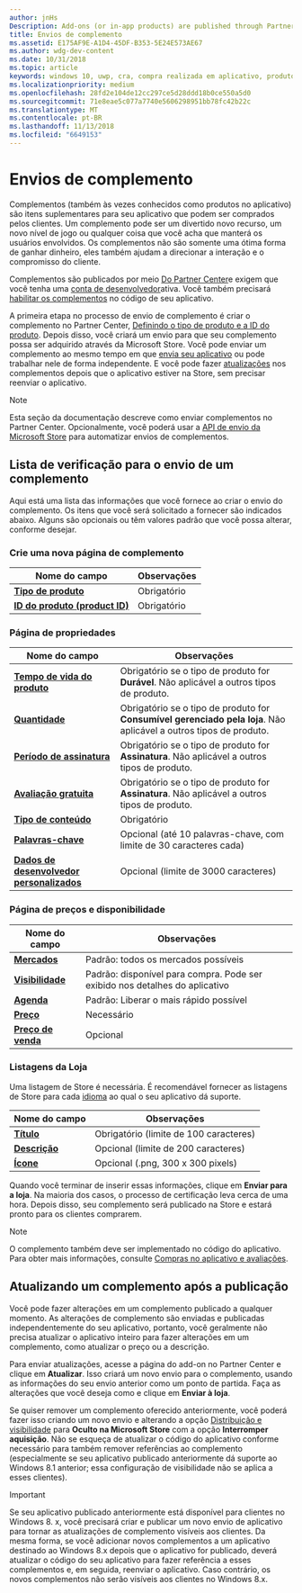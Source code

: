 ```yaml
---
author: jnHs
Description: Add-ons (or in-app products) are published through Partner Center.
title: Envios de complemento
ms.assetid: E175AF9E-A1D4-45DF-B353-5E24E573AE67
ms.author: wdg-dev-content
ms.date: 10/31/2018
ms.topic: article
keywords: windows 10, uwp, cra, compra realizada em aplicativo, produto no aplicativo, envio de cra
ms.localizationpriority: medium
ms.openlocfilehash: 28fd2e104de12cc297ce5d28ddd18b0ce550a5d0
ms.sourcegitcommit: 71e8eae5c077a7740e5606298951bb78fc42b22c
ms.translationtype: MT
ms.contentlocale: pt-BR
ms.lasthandoff: 11/13/2018
ms.locfileid: "6649153"
---
```

# <a name="add-on-submissions"></a>Envios de complemento

Complementos (também às vezes conhecidos como produtos no aplicativo) são itens suplementares para seu aplicativo que podem ser comprados pelos clientes. Um complemento pode ser um divertido novo recurso, um novo nível de jogo ou qualquer coisa que você acha que manterá os usuários envolvidos. Os complementos não são somente uma ótima forma de ganhar dinheiro, eles também ajudam a direcionar a interação e o compromisso do cliente.

Complementos são publicados por meio [Do Partner Center](https://partner.microsoft.com/dashboard)e exigem que você tenha uma [conta de desenvolvedor](http://go.microsoft.com/fwlink/p/?LinkId=615100)ativa. Você também precisará [habilitar os complementos](../monetize/in-app-purchases-and-trials.md) no código de seu aplicativo.

A primeira etapa no processo de envio de complemento é criar o complemento no Partner Center, [Definindo o tipo de produto e a ID do produto](set-your-add-on-product-id.md). Depois disso, você criará um envio para que seu complemento possa ser adquirido através da Microsoft Store. Você pode enviar um complemento ao mesmo tempo em que [envia seu aplicativo](app-submissions.md) ou pode trabalhar nele de forma independente. E você pode fazer [atualizações](#updating-an-add-on-after-publication) nos complementos depois que o aplicativo estiver na Store, sem precisar reenviar o aplicativo.

> [!NOTE]
> Esta seção da documentação descreve como enviar complementos no Partner Center. Opcionalmente, você poderá usar a [API de envio da Microsoft Store](../monetize/create-and-manage-submissions-using-windows-store-services.md) para automatizar envios de complementos.


## <a name="checklist-for-submitting-an-add-on"></a>Lista de verificação para o envio de um complemento

Aqui está uma lista das informações que você fornece ao criar o envio do complemento. Os itens que você será solicitado a fornecer são indicados abaixo. Alguns são opcionais ou têm valores padrão que você possa alterar, conforme desejar.


### <a name="create-a-new-add-on-page"></a>Crie uma nova página de complemento

| Nome do campo                    | Observações                            |
|-------------------------------|----------------------------------|
| [**Tipo de produto**](set-your-add-on-product-id.md#product-type)      | Obrigatório |  
| [**ID do produto (product ID)**](set-your-add-on-product-id.md#product-id)          | Obrigatório |        


### <a name="properties-page"></a>Página de propriedades

| Nome do campo                    | Observações                              |   
|-------------------------------|------------------------------------|
| [**Tempo de vida do produto**](enter-add-on-properties.md#product-lifetime)  | Obrigatório se o tipo de produto for **Durável**. Não aplicável a outros tipos de produto. |
| [**Quantidade**](enter-add-on-properties.md#quantity)  | Obrigatório se o tipo de produto for **Consumível gerenciado pela loja**. Não aplicável a outros tipos de produto. |
| [**Período de assinatura**](enter-add-on-properties.md#subscription-period)          | Obrigatório se o tipo de produto for **Assinatura**. Não aplicável a outros tipos de produto.       |  
| [**Avaliação gratuita**](enter-add-on-properties.md#free-trial)          | Obrigatório se o tipo de produto for **Assinatura**. Não aplicável a outros tipos de produto.       |
| [**Tipo de conteúdo**](enter-add-on-properties.md#content-type)          | Obrigatório    |               
| [**Palavras-chave**](enter-add-on-properties.md#keywords)                  | Opcional (até 10 palavras-chave, com limite de 30 caracteres cada) |
| [**Dados de desenvolvedor personalizados**](enter-add-on-properties.md#custom-developer-data)   | Opcional (limite de 3000 caracteres)            |


### <a name="pricing-and-availability-page"></a>Página de preços e disponibilidade

| Nome do campo                    | Observações                                       |
|-------------------------------|---------------------------------------------|
| [**Mercados**](set-add-on-pricing-and-availability.md#markets)  | Padrão: todos os mercados possíveis |
| [**Visibilidade**](set-add-on-pricing-and-availability.md#visibility)   | Padrão: disponível para compra. Pode ser exibido nos detalhes do aplicativo |
| [**Agenda**](set-add-on-pricing-and-availability.md#schedule)    | Padrão: Liberar o mais rápido possível
| [**Preço**](set-add-on-pricing-and-availability.md#pricing)                | Necessário                                    |
| [**Preço de venda**](put-apps-and-add-ons-on-sale.md)               | Opcional                    |


### <a name="store-listings"></a>Listagens da Loja

Uma listagem de Store é necessária. É recomendável fornecer as listagens de Store para cada [idioma](create-add-on-store-listings.md#store-listing-languages) ao qual o seu aplicativo dá suporte.

| Nome do campo                    | Observações                                       |
|-------------------------------|---------------------------------------------|
| [**Título**](create-add-on-store-listings.md#title)                    | Obrigatório (limite de 100 caracteres)           |
| [**Descrição**](create-add-on-store-listings.md#description)       | Opcional (limite de 200 caracteres)            |
| [**Ícone**](create-add-on-store-listings.md#icon)                    | Opcional (.png, 300 x 300 pixels)            |


Quando você terminar de inserir essas informações, clique em **Enviar para a loja**. Na maioria dos casos, o processo de certificação leva cerca de uma hora. Depois disso, seu complemento será publicado na Store e estará pronto para os clientes comprarem.

> [!NOTE]
> O complemento também deve ser implementado no código do aplicativo. Para obter mais informações, consulte [Compras no aplicativo e avaliações](../monetize/in-app-purchases-and-trials.md).


## <a name="updating-an-add-on-after-publication"></a>Atualizando um complemento após a publicação

Você pode fazer alterações em um complemento publicado a qualquer momento. As alterações de complemento são enviadas e publicadas independentemente do seu aplicativo, portanto, você geralmente não precisa atualizar o aplicativo inteiro para fazer alterações em um complemento, como atualizar o preço ou a descrição.

Para enviar atualizações, acesse a página do add-on no Partner Center e clique em **Atualizar**. Isso criará um novo envio para o complemento, usando as informações do seu envio anterior como um ponto de partida. Faça as alterações que você deseja como e clique em **Enviar à loja**.

Se quiser remover um complemento oferecido anteriormente, você poderá fazer isso criando um novo envio e alterando a opção [Distribuição e visibilidade](set-add-on-pricing-and-availability.md) para **Oculto na Microsoft Store** com a opção **Interromper aquisição**. Não se esqueça de atualizar o código do aplicativo conforme necessário para também remover referências ao complemento (especialmente se seu aplicativo publicado anteriormente dá suporte ao Windows 8.1 anterior; essa configuração de visibilidade não se aplica a esses clientes).

> [!IMPORTANT]
> Se seu aplicativo publicado anteriormente está disponível para clientes no Windows 8. x, você precisará criar e publicar um novo envio de aplicativo para tornar as atualizações de complemento visíveis aos clientes. Da mesma forma, se você adicionar novos complementos a um aplicativo destinado ao Windows 8.x depois que o aplicativo for publicado, deverá atualizar o código do seu aplicativo para fazer referência a esses complementos e, em seguida, reenviar o aplicativo. Caso contrário, os novos complementos não serão visíveis aos clientes no Windows 8.x.
